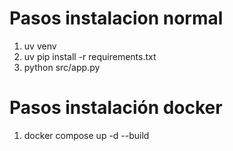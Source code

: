 # Pasos instalacion normal
1. uv venv
2. uv pip install -r requirements.txt
3. python src/app.py

# Pasos instalación docker
1. docker compose up -d --build